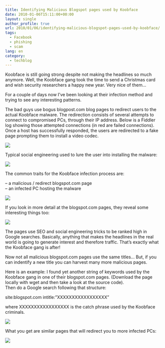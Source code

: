 ```yaml
---
title: Identifying Malicious Blogspot pages used by Koobface
date: 2010-01-06T15:11:00+00:00
layout: single
author_profile: true
url: 2010/01/06/identifying-malicious-blogspot-pages-used-by-koobface/
tags:
  - Facebook
  - phishing
  - scam
lang: en
category: 
  - techblog
---
```

Koobface is still going strong despite not making the headlines so much anymore. Well, the Koobface gang took the time to send a Christmas card and wish security researchers a happy new year. Very nice of them…

For a couple of days now I’ve been looking at their infection method and trying to see any interesting patterns.

The bad guys use bogus blogpost.com blog pages to redirect users to the actual Koobface malware. The redirection consists of several attempts to connect to compromised PCs, through their IP address. Below is a Fiddler log showing those attempted connections (in red are failed connections). Once a host has successfully responded, the users are redirected to a fake page prompting them to install a video codec.

[![](http://4.bp.blogspot.com/_vaUVXcmC3OI/S0SgS5taGNI/AAAAAAAAAlo/xK9HOi3YrCQ/s640/koob1.png)](http://4.bp.blogspot.com/_vaUVXcmC3OI/S0SgS5taGNI/AAAAAAAAAlo/xK9HOi3YrCQ/s1600-h/koob1.png)

Typical social engineering used to lure the user into installing the malware:

[![](http://1.bp.blogspot.com/_vaUVXcmC3OI/S0SgUqJQISI/AAAAAAAAAlw/sfe0fMr4svU/s640/xmas.png)](http://1.bp.blogspot.com/_vaUVXcmC3OI/S0SgUqJQISI/AAAAAAAAAlw/sfe0fMr4svU/s1600-h/xmas.png)

The common traits for the Koobface infection process are:

– a malicious / redirect blogspot.com page  
– an infected PC hosting the malware

[![](http://4.bp.blogspot.com/_vaUVXcmC3OI/S0SgQbSgbPI/AAAAAAAAAlI/d-5W6spHm2Y/s640/blog1.png)](http://4.bp.blogspot.com/_vaUVXcmC3OI/S0SgQbSgbPI/AAAAAAAAAlI/d-5W6spHm2Y/s1600-h/blog1.png)

If you look in more detail at the blogspot.com pages, they reveal some interesting things too:

[![](http://3.bp.blogspot.com/_vaUVXcmC3OI/S0SgQ2sxUoI/AAAAAAAAAlQ/gaQ4SWaMNyA/s640/blog2.png)](http://3.bp.blogspot.com/_vaUVXcmC3OI/S0SgQ2sxUoI/AAAAAAAAAlQ/gaQ4SWaMNyA/s1600-h/blog2.png)

The pages use SEO and social engineering tricks to be ranked high in Google searches. Basically, anything that makes the headlines in the real world is going to generate interest and therefore traffic. That’s exactly what the Koobface gang is after!

Now not all malicious blogspot.com pages use the same titles… But, if you can indentify a new title you can harvest many more malicious pages.

Here is an example: I found yet another string of keywords used by the Koobface gang in one of their blogspot.com pages. (Download the page locally with wget and then take a look at the source code).  
Then do a Google search following that structure:

site:blogspot.com intitle:”XXXXXXXXXXXXXXXXX”

where XXXXXXXXXXXXXXXXX is the catch phrase used by the Koobface criminals.

[![](http://1.bp.blogspot.com/_vaUVXcmC3OI/S0SgRbuhB-I/AAAAAAAAAlY/pdMLuzbijqg/s640/blog3.png)](http://1.bp.blogspot.com/_vaUVXcmC3OI/S0SgRbuhB-I/AAAAAAAAAlY/pdMLuzbijqg/s1600-h/blog3.png)

What you get are similar pages that will redirect you to more infected PCs:

[![](http://4.bp.blogspot.com/_vaUVXcmC3OI/S0SgSVLYVfI/AAAAAAAAAlg/s5YmB-7VEpM/s640/blog4.png)](http://4.bp.blogspot.com/_vaUVXcmC3OI/S0SgSVLYVfI/AAAAAAAAAlg/s5YmB-7VEpM/s1600-h/blog4.png)